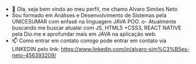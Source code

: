 - 👋 Ola, seja bem vindo ao meu perfil, me chamo Alvaro Simões Neto
- Sou formado em Análises e Desenvolvimento de Sistemas pela UNICESUMAR com enfasê na linguagem JAVA POO.
o- Atualmente buscando me buscar atualar com JS, HTML5 +CSS3, REACT NATIVE pela Dio.me e aprofundar mais em JAVA na aplicação web.    
- 📫 Como entrar em contato comigo pode entrar em contato via LINKEDIN pelo link:   https://www.linkedin.com/in/alvaro-sim%C3%B5es-neto-456393209/

<!---
AlvaroSimoesNeto/AlvaroSimoesNeto is a ✨ special ✨ repository because its `README.md` (this file) appears on your GitHub profile.
You can click the Preview link to take a look at your changes.
--->
